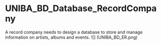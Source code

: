 # UNIBA_BD_Database_RecordCompany
A record company needs to design a database to store and manage information on artists, albums and events.
![] (UNIBA_BD_ER.png)
